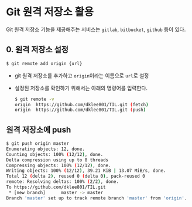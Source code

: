 # Git 원격 저장소 활용

Git 원격 저장소 기능을 제공해주는 서비스는 `gitlab`, `bitbucket`, `github` 등이 있다.



## 0. 원격 저장소 설정

```bash
$ git remote add origin {url}
```

- git 원격 저장소를 추가하고 `origin`이라는 이름으로 `url`로 설정

- 설정된 저장소를 확인하기 위해서는 아래의 명령어를 입력한다.

  ```bash
  $ git remote -v
  origin  https://github.com/dklee801/TIL.git (fetch)
  origin  https://github.com/dklee801/TIL.git (push)
  ```

  

## 원격 저장소에 push

```bash
$ git push origin master
Enumerating objects: 12, done.
Counting objects: 100% (12/12), done.
Delta compression using up to 8 threads
Compressing objects: 100% (12/12), done.
Writing objects: 100% (12/12), 39.21 KiB | 13.07 MiB/s, done.
Total 12 (delta 2), reused 0 (delta 0), pack-reused 0
remote: Resolving deltas: 100% (2/2), done.
To https://github.com/dklee801/TIL.git
 * [new branch]      master -> master
Branch 'master' set up to track remote branch 'master' from 'origin'.
```

